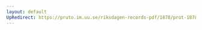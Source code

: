 ```yaml
---
layout: default
UpRedirect: https://pruto.im.uu.se/riksdagen-records-pdf/1878/prot-1878--ak--047/prot-1878--ak--047_014.pdf
---
```

